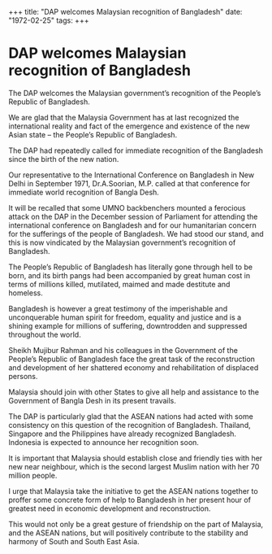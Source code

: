 +++ 
title: "DAP welcomes Malaysian recognition of Bangladesh"
date: "1972-02-25"
tags:
+++

# DAP welcomes Malaysian recognition of Bangladesh

The DAP welcomes the Malaysian government’s recognition of the People’s Republic of Bangladesh.

We are glad that the Malaysia Government has at last recognized the international reality and fact of the emergence and existence of the new Asian state – the People’s Republic of Bangladesh.

The DAP had repeatedly called for immediate recognition of the Bangladesh since the birth of the new nation.</u>

Our representative to the International Conference on Bangladesh in New Delhi in September 1971, Dr.A.Soorian, M.P. called at that conference for immediate world recognition of Bangla Desh.

It will be recalled that some UMNO backbenchers mounted a ferocious attack on the DAP in the December session of Parliament for attending the international conference on Bangladesh and for our humanitarian concern for the sufferings of the people of Bangladesh. We had stood our stand, and this is now vindicated by the Malaysian government’s recognition of Bangladesh.

The People’s Republic of Bangladesh has literally gone through hell to be born, and its birth pangs had been accompanied by great human cost in terms of millions killed, mutilated, maimed and made destitute and homeless.

Bangladesh is however a great testimony of the imperishable and unconquerable human spirit for freedom, equality and justice and is a shining example for millions of suffering, downtrodden and suppressed throughout the world. 

Sheikh Mujibur Rahman and his colleagues in the Government of the People’s Republic of Bangladesh face the great task of the reconstruction and development of her shattered economy and rehabilitation of displaced persons.

Malaysia should join with other States to give all help and assistance to the Government of Bangla Desh in its present travails.

The DAP is particularly glad that the ASEAN nations had acted with some consistency on this question of the recognition of Bangladesh. Thailand, Singapore and the Philippines have already recognized Bangladesh. Indonesia is expected to announce her recognition soon.

It is important that Malaysia should establish close and friendly ties with her new near neighbour, which is the second largest Muslim nation with her 70 million people.

I urge that Malaysia take the initiative to get the ASEAN nations together to proffer some concrete form of help to Bangladesh in her present hour of greatest need in economic development and reconstruction.

This would not only be a great gesture of friendship on the part of Malaysia, and the ASEAN nations, but will positively contribute to the stability and harmony of South and South East Asia.
 
